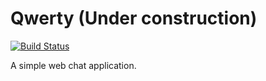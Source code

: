 # Qwerty (Under construction)

[![Build Status](https://travis-ci.org/qwertyhq/qwerty.svg)](https://travis-ci.org/qwertyhq/qwerty)

A simple web chat application.
